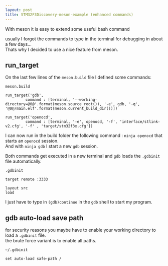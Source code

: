 ```yaml
---
layout: post
title: STM32F3Discovery-meson-example (enhanced commands)
---
```


With meson it is easy to extend some useful bash command

usually I forgot the commands to type in the terminal for debugging in about a few days...  
Thats why I decided to use a nice feature from meson.

## run_target
On the last few lines of the `meson.build` file I defined some commands:

`meson.build`
```
run_target('gdb',
         command : [terminal, '--working-directory=@0@'.format(meson.source_root()), '-e', gdb, '-q', '@0@/main.elf'.format(meson.current_build_dir())])

run_target('openocd',
         command : [terminal, '-e', openocd, '-f', 'interface/stlink-v2.cfg', '-f' , 'target/stm32f3x.cfg'])
```

I can now run in the build folder the following command : `ninja openocd` that starts an `openocd` session.  
And with `ninja gdb` I start a new `gdb` session.

Both commands get executed in a new terminal and `gdb` loads the `.gdbinit` file automatically.

`.gdbinit`
```
target remote :3333

layout src
load
```

I just have to type in `(gdb)continue` in the `gdb` shell to start my program.

## gdb auto-load save path

for security reasons you maybe have to enable your working directory to load a `.gdbinit` file.  
the brute force variant is to enable all paths.

`~/.gdbinit`
```
set auto-load safe-path /
```
